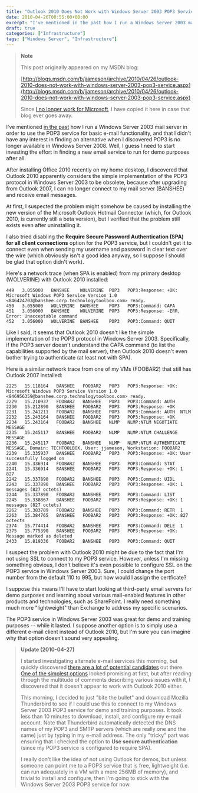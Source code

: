 ```yaml
---
title: "Outlook 2010 Does Not Work with Windows Server 2003 POP3 Service"
date: 2010-04-26T00:55:00+08:00
excerpt: "I've mentioned in the past how I run a Windows Server 2003 mail server in order to use the POP3 service for basic e-mail functionality, and that I didn't have any interest in finding an alternative when I discovered POP3 is no longer available in Windows..."
draft: true
categories: ["Infrastructure"]
tags: ["Windows Server", "Infrastructure"]
---
```


> **Note**
> 
> This post originally appeared on my MSDN blog:  
>   
> 
> [http://blogs.msdn.com/b/jjameson/archive/2010/04/26/outlook-2010-does-not-work-with-windows-server-2003-pop3-service.aspx](http://blogs.msdn.com/b/jjameson/archive/2010/04/26/outlook-2010-does-not-work-with-windows-server-2003-pop3-service.aspx)
> 
> Since [I no longer work for Microsoft](/blog/jjameson/archive/2011/09/02/last-day-with-microsoft.aspx), I have copied it here in case that blog ever goes away.


I've mentioned [in the past](/blog/jjameson/archive/2009/09/14/the-jameson-datacenter.aspx) how I run a Windows Server 2003 mail server in order to use the POP3 service for basic e-mail functionality, and that I didn't have any interest in finding an alternative when I discovered POP3 is no longer available in Windows Server 2008. Well, I guess I need to start investing the effort in finding a new email service to run for demo purposes after all.

After installing Office 2010 recently on my home desktop, I discovered that Outlook 2010 apparently considers the simple implementation of the POP3 protocol in Windows Server 2003 to be obsolete, because after upgrading from Outlook 2007, I can no longer connect to my mail server (BANSHEE) and receive email messages.

At first, I suspected the problem might somehow be caused by installing the new version of the Microsoft Outlook Hotmail Connector (which, for Outlook 2010, is currently still a beta version), but I verified that the problem still exists even after uninstalling it.

I also tried disabling the **Require Secure Password Authentication (SPA) for all client connections** option for the POP3 service, but I couldn't get it to connect even when sending my username and password in clear text over the wire (which obviously isn't a good idea anyway, so I suppose I should be glad that option didn't work).

Here's a network trace (when SPA is enabled) from my primary desktop (WOLVERINE) with Outlook 2010 installed:


    449   3.055000   BANSHEE    WOLVERINE  POP3   POP3:Response: +OK: Microsoft Windows POP3 Service Version 1.0 <846424703@banshee.corp.technologytoolbox.com> ready.
    450   3.055000   WOLVERINE  BANSHEE    POP3   POP3:Command: CAPA 
    451   3.056000   BANSHEE    WOLVERINE  POP3   POP3:Response: -ERR, Error: Unacceptable command
    452   3.056000   WOLVERINE  BANSHEE    POP3   POP3:Command: QUIT


Like I said, it seems that Outlook 2010 doesn't like the simple implementation of the POP3 protocol in Windows Server 2003. Specifically, if the POP3 server doesn't understand the CAPA command (to list the capabilities supported by the mail server), then Outlook 2010 doesn't even bother trying to authenticate (at least not with SPA).

Here is a similar network trace from one of my VMs (FOOBAR2) that still has Outlook 2007 installed:


    2225   15.118164   BANSHEE   FOOBAR2   POP3   POP3:Response: +OK: Microsoft Windows POP3 Service Version 1.0 <846956359@banshee.corp.technologytoolbox.com> ready.
    2229   15.210937   FOOBAR2   BANSHEE   POP3   POP3:Command: AUTH  
    2230   15.212890   BANSHEE   FOOBAR2   POP3   POP3:Response: +OK
    2231   15.241211   FOOBAR2   BANSHEE   POP3   POP3:Command: AUTH  NTLM
    2232   15.243164   BANSHEE   FOOBAR2   POP3   POP3:Response: +OK
    2234   15.243164   FOOBAR2   BANSHEE   NLMP   NLMP:NTLM NEGOTIATE MESSAGE
    2235   15.245117   BANSHEE   FOOBAR2   NLMP   NLMP:NTLM CHALLENGE MESSAGE
    2236   15.245117   FOOBAR2   BANSHEE   NLMP   NLMP:NTLM AUTHENTICATE MESSAGE, Domain: TECHTOOLBOX, User: jjameson, Workstation: FOOBAR2
    2239   15.335937   BANSHEE   FOOBAR2   POP3   POP3:Response: +OK: User successfully logged on
    2240   15.336914   FOOBAR2   BANSHEE   POP3   POP3:Command: STAT 
    2241   15.336914   BANSHEE   FOOBAR2   POP3   POP3:Response: +OK: 1 827
    2242   15.337890   FOOBAR2   BANSHEE   POP3   POP3:Command: UIDL 
    2243   15.337890   BANSHEE   FOOBAR2   POP3   POP3:Response: +OK: 1 messages (827 octets)
    2244   15.337890   FOOBAR2   BANSHEE   POP3   POP3:Command: LIST 
    2245   15.338867   BANSHEE   FOOBAR2   POP3   POP3:Response: +OK: 1 messages (827 octets)
    2262   15.383789   FOOBAR2   BANSHEE   POP3   POP3:Command: RETR  1
    2263   15.384765   BANSHEE   FOOBAR2   POP3   POP3:Response: +OK: 827 octects
    2374   15.774414   FOOBAR2   BANSHEE   POP3   POP3:Command: DELE  1
    2375   15.775390   BANSHEE   FOOBAR2   POP3   POP3:Response: +OK: Message marked as deleted
    2433   15.819336   FOOBAR2   BANSHEE   POP3   POP3:Command: QUIT


I suspect the problem with Outlook 2010 might be due to the fact that I'm not using SSL to connect to my POP3 service. However, unless I'm missing something obvious, I don't believe it's even possible to configure SSL on the POP3 service in Windows Server 2003. Sure, I could change the port number from the default 110 to 995, but how would I assign the certficate?

I suppose this means I'll have to start looking at third-party email servers for demo purposes and learning about various mail-enabled features in other products and technologies, such as SharePoint. I really need something much more "lightweight" than Exchange to address my specific scenarios.

The POP3 service in Windows Server 2003 was great for demo and training purposes -- while it lasted. I suppose another option is to simply use a different e-mail client instead of Outlook 2010, but I'm sure you can imagine why that option doesn't sound very appealing.


> **Update (2010-04-27)**
> 
> I started investigating alternate e-mail services this morning, but quickly discovered [there are a lot of potential candidates](http://www.emailman.com/win/servers.html) out there. [One of the simplest options](http://weblogs.asp.net/hpreishuber/archive/2008/04/30/visendo-smtp-pop3-extender-for-windows-2008-server.aspx) looked promising at first, but after reading through the multitude of comments describing various issues with it, I discovered that it doesn't appear to work with Outlook 2010 either.  
>   
> This morning, I decided to just "bite the bullet" and download Mozilla Thunderbird to see if I could use this to connect to my Windows Server 2003 POP3 service for demo and training purposes. It took less than 10 minutes to download, install, and configure my e-mail account. Note that Thunderbird automatically detected the DNS names of my POP3 and SMTP servers (which are really one and the same) just by typing in my e-mail address. The only "tricky" part was ensuring that I checked the option to **Use secure authentication** (since my POP3 service is configured to require SPA).  
>   
> I really don't like the idea of not using Outlook for demos, but unless someone can point me to a POP3 service that is free, lightweight (i.e. can run adequately in a VM with a mere 256MB of memory), and trivial to install and configure, then I'm going to stick with the Windows Server 2003 POP3 service for now.

